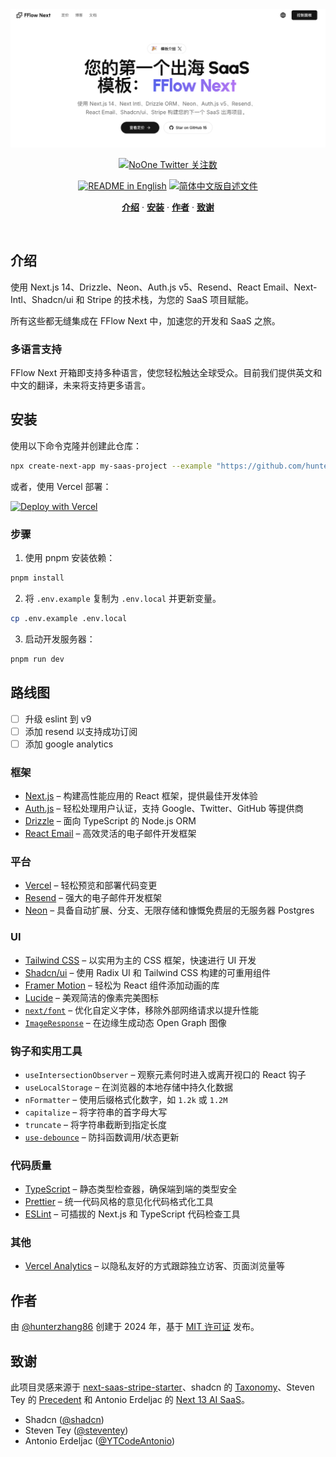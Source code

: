 <a href="https://www.fflowlink.com">
  <img alt="FFlow Next: 您的第一个出海 SaaS 模板" src="public/_static/og_zh.jpg">
</a>

<p align="center">
  <a href="https://twitter.com/hunterzhang86">
    <img src="https://img.shields.io/twitter/follow/hunterzhang86?style=flat&label=hunterzhang86&logo=twitter&color=0bf&logoColor=fff" alt="NoOne Twitter 关注数" />
  </a>
</p>

<p align="center">
  <a href="./README.md"><img alt="README in English" src="https://img.shields.io/badge/English-d9d9d9"></a>
  <a href="./README_CN.md"><img alt="简体中文版自述文件" src="https://img.shields.io/badge/简体中文-d9d9d9"></a>
</p>

<p align="center">
  <a href="#introduction"><strong>介绍</strong></a> ·
  <a href="#installation"><strong>安装</strong></a> ·
  <a href="#author"><strong>作者</strong></a> ·
  <a href="#credits"><strong>致谢</strong></a>
</p>
<br/>

## 介绍

使用 Next.js 14、Drizzle、Neon、Auth.js v5、Resend、React Email、Next-Intl、Shadcn/ui 和 Stripe 的技术栈，为您的 SaaS 项目赋能。

所有这些都无缝集成在 FFlow Next 中，加速您的开发和 SaaS 之旅。

### 多语言支持

FFlow Next 开箱即支持多种语言，使您轻松触达全球受众。目前我们提供英文和中文的翻译，未来将支持更多语言。

## 安装

使用以下命令克隆并创建此仓库：

```bash
npx create-next-app my-saas-project --example "https://github.com/hunterzhang86/fflow-next"
```

或者，使用 Vercel 部署：

[![Deploy with Vercel](https://vercel.com/button)](https://vercel.com/new/clone?repository-url=https%3A%2F%2Fgithub.com%2Fhunterzhang86%2Ffflow-next)

### 步骤

1. 使用 pnpm 安装依赖：

```sh
pnpm install
```

2. 将 `.env.example` 复制为 `.env.local` 并更新变量。

```sh
cp .env.example .env.local
```

3. 启动开发服务器：

```sh
pnpm run dev
```

## 路线图
- [ ] 升级 eslint 到 v9
- [ ] 添加 resend 以支持成功订阅
- [ ] 添加 google analytics

### 框架

- [Next.js](https://nextjs.org/) – 构建高性能应用的 React 框架，提供最佳开发体验
- [Auth.js](https://authjs.dev/) – 轻松处理用户认证，支持 Google、Twitter、GitHub 等提供商
- [Drizzle](https://orm.drizzle.team/) – 面向 TypeScript 的 Node.js ORM
- [React Email](https://react.email/) – 高效灵活的电子邮件开发框架

### 平台

- [Vercel](https://vercel.com/) – 轻松预览和部署代码变更
- [Resend](https://resend.com/) – 强大的电子邮件开发框架
- [Neon](https://neon.tech/) – 具备自动扩展、分支、无限存储和慷慨免费层的无服务器 Postgres

### UI

- [Tailwind CSS](https://tailwindcss.com/) – 以实用为主的 CSS 框架，快速进行 UI 开发
- [Shadcn/ui](https://ui.shadcn.com/) – 使用 Radix UI 和 Tailwind CSS 构建的可重用组件
- [Framer Motion](https://framer.com/motion) – 轻松为 React 组件添加动画的库
- [Lucide](https://lucide.dev/) – 美观简洁的像素完美图标
- [`next/font`](https://nextjs.org/docs/basic-features/font-optimization) – 优化自定义字体，移除外部网络请求以提升性能
- [`ImageResponse`](https://nextjs.org/docs/app/api-reference/functions/image-response) – 在边缘生成动态 Open Graph 图像

### 钩子和实用工具

- `useIntersectionObserver` – 观察元素何时进入或离开视口的 React 钩子
- `useLocalStorage` – 在浏览器的本地存储中持久化数据
- `nFormatter` – 使用后缀格式化数字，如 `1.2k` 或 `1.2M`
- `capitalize` – 将字符串的首字母大写
- `truncate` – 将字符串截断到指定长度
- [`use-debounce`](https://www.npmjs.com/package/use-debounce) – 防抖函数调用/状态更新

### 代码质量

- [TypeScript](https://www.typescriptlang.org/) – 静态类型检查器，确保端到端的类型安全
- [Prettier](https://prettier.io/) – 统一代码风格的意见化代码格式化工具
- [ESLint](https://eslint.org/) – 可插拔的 Next.js 和 TypeScript 代码检查工具

### 其他

- [Vercel Analytics](https://vercel.com/analytics) – 以隐私友好的方式跟踪独立访客、页面浏览量等

## 作者

由 [@hunterzhang86](https://twitter.com/hunterzhang86) 创建于 2024 年，基于 [MIT 许可证](https://github.com/shadcn/taxonomy/blob/main/LICENSE.md) 发布。

## 致谢

此项目灵感来源于 [next-saas-stripe-starter](https://github.com/mickasmt/next-saas-stripe-starter)、shadcn 的 [Taxonomy](https://github.com/shadcn-ui/taxonomy)、Steven Tey 的 [Precedent](https://github.com/steven-tey/precedent) 和 Antonio Erdeljac 的 [Next 13 AI SaaS](https://github.com/AntonioErdeljac/next13-ai-saas)。

- Shadcn ([@shadcn](https://twitter.com/shadcn))
- Steven Tey ([@steventey](https://twitter.com/steventey))
- Antonio Erdeljac ([@YTCodeAntonio](https://twitter.com/AntonioErdeljac))